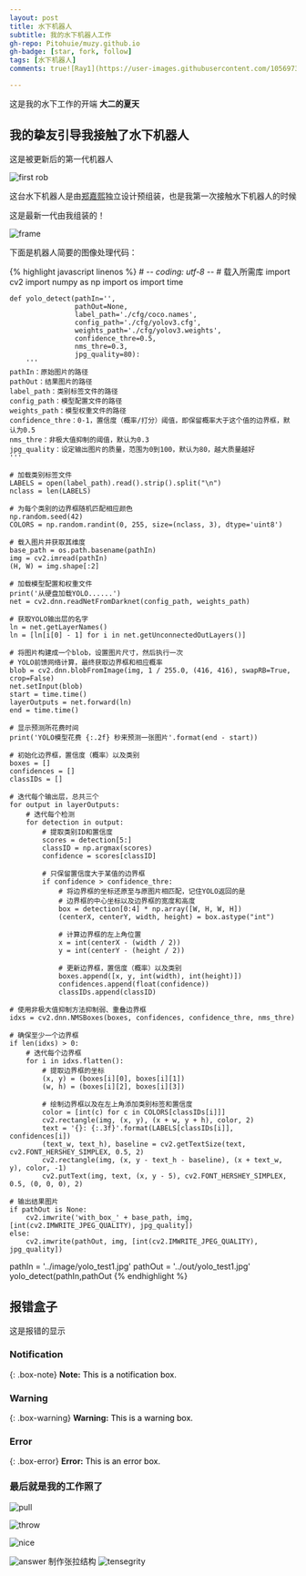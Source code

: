 ```yaml
---
layout: post
title: 水下机器人
subtitle: 我的水下机器人工作
gh-repo: Pitohuie/muzy.github.io
gh-badge: [star, fork, follow]
tags: [水下机器人]
comments: true![Ray1](https://user-images.githubusercontent.com/105697385/173609268-e65d9168-5c21-458a-b039-cb277abc9f96.jpg)

---
```

这是我的水下工作的开端
**大二的夏天**

## 我的挚友引导我接触了水下机器人




这是被更新后的第一代机器人


![first rob](https://user-images.githubusercontent.com/105697385/173712687-35cf93ab-7f58-48ee-926f-4ff20c9a223c.jpg)

这台水下机器人是由[郑嘉熙](https://jiaxizheng.com/)独立设计预组装，也是我第一次接触水下机器人的时候

这是最新一代由我组装的！


![frame](https://user-images.githubusercontent.com/105697385/173713146-d7747094-9856-4be3-9204-1fa663c490c8.jpg)


下面是机器人简要的图像处理代码：



{% highlight javascript linenos %}
    # -*- coding: utf-8 -*-
    # 载入所需库
    import cv2
    import numpy as np
    import os
    import time
 
 
    def yolo_detect(pathIn='',
                    pathOut=None,
                    label_path='./cfg/coco.names',
                    config_path='./cfg/yolov3.cfg',
                    weights_path='./cfg/yolov3.weights',
                    confidence_thre=0.5,
                    nms_thre=0.3,
                    jpg_quality=80):
        '''
    pathIn：原始图片的路径
    pathOut：结果图片的路径
    label_path：类别标签文件的路径
    config_path：模型配置文件的路径
    weights_path：模型权重文件的路径
    confidence_thre：0-1，置信度（概率/打分）阈值，即保留概率大于这个值的边界框，默认为0.5
    nms_thre：非极大值抑制的阈值，默认为0.3
    jpg_quality：设定输出图片的质量，范围为0到100，默认为80，越大质量越好
    '''
 
    # 加载类别标签文件
    LABELS = open(label_path).read().strip().split("\n")
    nclass = len(LABELS)
 
    # 为每个类别的边界框随机匹配相应颜色
    np.random.seed(42)
    COLORS = np.random.randint(0, 255, size=(nclass, 3), dtype='uint8')
 
    # 载入图片并获取其维度
    base_path = os.path.basename(pathIn)
    img = cv2.imread(pathIn)
    (H, W) = img.shape[:2]
 
    # 加载模型配置和权重文件
    print('从硬盘加载YOLO......')
    net = cv2.dnn.readNetFromDarknet(config_path, weights_path)
 
    # 获取YOLO输出层的名字
    ln = net.getLayerNames()
    ln = [ln[i[0] - 1] for i in net.getUnconnectedOutLayers()]
 
    # 将图片构建成一个blob，设置图片尺寸，然后执行一次
    # YOLO前馈网络计算，最终获取边界框和相应概率
    blob = cv2.dnn.blobFromImage(img, 1 / 255.0, (416, 416), swapRB=True, crop=False)
    net.setInput(blob)
    start = time.time()
    layerOutputs = net.forward(ln)
    end = time.time()
 
    # 显示预测所花费时间
    print('YOLO模型花费 {:.2f} 秒来预测一张图片'.format(end - start))
 
    # 初始化边界框，置信度（概率）以及类别
    boxes = []
    confidences = []
    classIDs = []
 
    # 迭代每个输出层，总共三个
    for output in layerOutputs:
        # 迭代每个检测
        for detection in output:
            # 提取类别ID和置信度
            scores = detection[5:]
            classID = np.argmax(scores)
            confidence = scores[classID]
 
            # 只保留置信度大于某值的边界框
            if confidence > confidence_thre:
                # 将边界框的坐标还原至与原图片相匹配，记住YOLO返回的是
                # 边界框的中心坐标以及边界框的宽度和高度
                box = detection[0:4] * np.array([W, H, W, H])
                (centerX, centerY, width, height) = box.astype("int")
 
                # 计算边界框的左上角位置
                x = int(centerX - (width / 2))
                y = int(centerY - (height / 2))
 
                # 更新边界框，置信度（概率）以及类别
                boxes.append([x, y, int(width), int(height)])
                confidences.append(float(confidence))
                classIDs.append(classID)
 
    # 使用非极大值抑制方法抑制弱、重叠边界框
    idxs = cv2.dnn.NMSBoxes(boxes, confidences, confidence_thre, nms_thre)
 
    # 确保至少一个边界框
    if len(idxs) > 0:
        # 迭代每个边界框
        for i in idxs.flatten():
            # 提取边界框的坐标
            (x, y) = (boxes[i][0], boxes[i][1])
            (w, h) = (boxes[i][2], boxes[i][3])
 
            # 绘制边界框以及在左上角添加类别标签和置信度
            color = [int(c) for c in COLORS[classIDs[i]]]
            cv2.rectangle(img, (x, y), (x + w, y + h), color, 2)
            text = '{}: {:.3f}'.format(LABELS[classIDs[i]], confidences[i])
            (text_w, text_h), baseline = cv2.getTextSize(text, cv2.FONT_HERSHEY_SIMPLEX, 0.5, 2)
            cv2.rectangle(img, (x, y - text_h - baseline), (x + text_w, y), color, -1)
            cv2.putText(img, text, (x, y - 5), cv2.FONT_HERSHEY_SIMPLEX, 0.5, (0, 0, 0), 2)
 
    # 输出结果图片
    if pathOut is None:
        cv2.imwrite('with_box_' + base_path, img, [int(cv2.IMWRITE_JPEG_QUALITY), jpg_quality])
    else:
        cv2.imwrite(pathOut, img, [int(cv2.IMWRITE_JPEG_QUALITY), jpg_quality])
 
pathIn = '../image/yolo_test1.jpg'
pathOut = '../out/yolo_test1.jpg'
yolo_detect(pathIn,pathOut
{% endhighlight %}

## 报错盒子
这是报错的显示

### Notification

{: .box-note}
**Note:** <font color=black>This is a notification box.</font>

### Warning

{: .box-warning}
**Warning:**  <font color=black>This is a warning box.</font>

### Error

{: .box-error}
**Error:** <font color=black>This is an error box.</font>

### 最后就是我的工作照了

![pull](https://user-images.githubusercontent.com/105697385/173714435-69bd34da-9b39-4883-bbad-22df6e6421cf.jpg)

![throw](https://user-images.githubusercontent.com/105697385/173714878-c7a6a669-9458-472c-8d25-1de2dc263da6.jpg)

![nice](https://user-images.githubusercontent.com/105697385/173714917-d10cf2f2-f96f-4bb1-a3fd-7d62f1ce3aaf.jpg)

![answer](https://user-images.githubusercontent.com/105697385/173715030-862bf0fa-b8f5-43fd-a0b7-c2a3c835e593.jpg)
制作张拉结构
![tensegrity](https://user-images.githubusercontent.com/105697385/173715064-f382e79c-faf4-4181-a73f-981eba620c9f.jpg)



